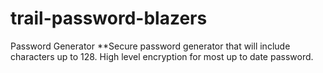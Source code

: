 # trail-password-blazers

Password Generator
\*\*Secure password generator that will include characters up to 128.
High level encryption for most up to date password. 

